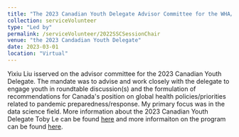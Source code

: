 ```yaml
---
title: "The 2023 Canadian Youth Delegate Advisor Committee for the WHA/PAHO-DC"
collection: serviceVolunteer
type: "Led by"
permalink: /serviceVolunteer/2022SSCSessionChair
venue: "the 2023 Candadian Youth Delegate"
date: 2023-03-01
location: "Virtual"
---
```


Yixiu Liu isserved on the advisor committee for the 2023 Canadian Youth Delegate. The mandate was to advise and work closely with the delegate to engage youth in roundtable discussion(s) and the formulation of recommendations for Canada's position on global health policies/priorities related to pandemic preparedness/response. My primary focus was in the data science field. More information about the 2023 Canadian Youth Delegate Toby Le can be found [here](https://www.tobyle.ca/) and more informaiton on the program can be found [here](https://www.canadianyouthdelegate.org/).